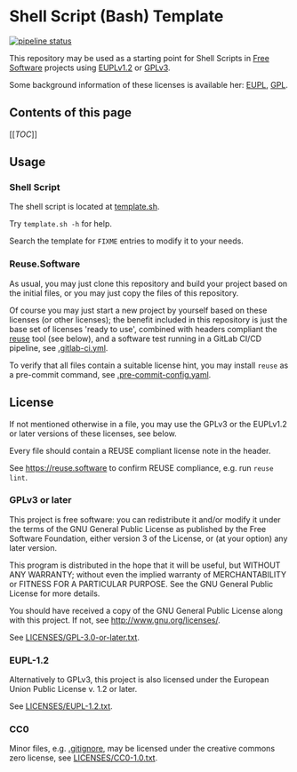 <!--
SPDX-FileCopyrightText: 2022 Herbert Thielen <thielen@hs-worms.de>

SPDX-License-Identifier: EUPL-1.2 or GPL-3.0-or-later

For multi licensing syntax, see https://reuse.software/faq/#multi-licensing
-->

# Shell Script (Bash) Template

[![pipeline status](https://gitlab.ai.it.hs-worms.de/fsl/1-template-sh-bash/badges/main/pipeline.svg)](https://gitlab.ai.it.hs-worms.de/fsl/1-template-sh-bash/-/pipelines)

This repository may be used as a starting point for Shell Scripts in [Free
Software](https://www.gnu.org/philosophy/free-sw.html) projects using
[EUPLv1.2](https://joinup.ec.europa.eu/collection/eupl/eupl-text-eupl-12) or
[GPLv3](https://www.gnu.org/licenses/quick-guide-gplv3).

Some background information of these licenses is available her:
[EUPL](https://ec.europa.eu/info/european-union-public-licence_en),
[GPL](https://www.gnu.org/licenses/#GPL).

## Contents of this page

[[_TOC_]]

## Usage

### Shell Script

The shell script is located at [template.sh](template.sh).

Try `template.sh -h` for help.

Search the template for `FIXME` entries to modify it to your needs.

### Reuse.Software

As usual, you may just clone this repository and build your project based on
the initial files, or you may just copy the files of this repository.

Of course you may just start a new project by yourself based on these licenses
(or other licenses); the benefit included in this repository is just the base
set of licenses 'ready to use', combined with headers compliant the
[reuse](https://reuse.software) tool (see below), and a software test running
in a GitLab CI/CD pipeline, see [.gitlab-ci.yml](.gitlab-ci.yml).

To verify that all files contain a suitable license hint, you may install
`reuse` as a pre-commit command, see
[.pre-commit-config.yaml](.pre-commit-config.yaml).

## License

If not mentioned otherwise in a file, you may use the GPLv3 or the
EUPLv1.2 or later versions of these licenses, see below.

Every file should contain a REUSE compliant license note in the
header.

See https://reuse.software to confirm REUSE compliance, e.g. run
`reuse lint`.

### GPLv3 or later

This project is free software: you can redistribute it and/or modify
it under the terms of the GNU General Public License as published by
the Free Software Foundation, either version 3 of the License, or (at
your option) any later version.

This program is distributed in the hope that it will be useful, but
WITHOUT ANY WARRANTY; without even the implied warranty of
MERCHANTABILITY or FITNESS FOR A PARTICULAR PURPOSE.  See the GNU
General Public License for more details.

You should have received a copy of the GNU General Public License
along with this project.  If not, see <http://www.gnu.org/licenses/>.

See [LICENSES/GPL-3.0-or-later.txt](./LICENSES/GPL-3.0-or-later.txt).

### EUPL-1.2

Alternatively to GPLv3, this project is also licensed under the
European Union Public License v. 1.2 or later.

See [LICENSES/EUPL-1.2.txt](./LICENSES/EUPL-1.2.txt).

### CC0

Minor files, e.g. [.gitignore](./.gitignore), may be licensed under
the creative commons zero license, see [LICENSES/CC0-1.0.txt](./LICENSES/CC0-1.0.txt).

